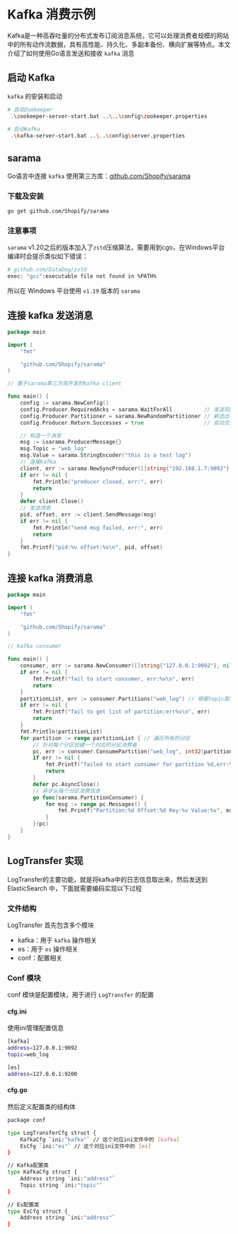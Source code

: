 # Kafka 消费示例

​	Kafka是一种高吞吐量的分布式发布订阅消息系统，它可以处理消费者规模的网站中的所有动作流数据，具有高性能、持久化、多副本备份、横向扩展等特点。本文介绍了如何使用Go语言发送和接收 `kafka` 消息

## 启动 Kafka

 `kafka` 的安装和启动

```bash
# 启动Zookeeper
 .\zookeeper-server-start.bat ..\..\config\zookeeper.properties
 
# 启动kafka
 .\kafka-server-start.bat ..\..\config\server.properties
```

## sarama

Go语言中连接 `kafka` 使用第三方库：[github.com/Shopify/sarama](https://github.com/Shopify/sarama)

### 下载及安装

```bash
go get github.com/Shopify/sarama
```

### 注意事项

`sarama` v1.20之后的版本加入了`zstd`压缩算法，需要用到cgo，在Windows平台编译时会提示类似如下错误：

```bash
# github.com/DataDog/zstd
exec: "gcc":executable file not found in %PATH%
```

所以在 Windows 平台使用 `v1.19` 版本的 `sarama` 

## 连接 kafka 发送消息

```go
package main

import (
	"fmt"

	"github.com/Shopify/sarama"
)

// 基于sarama第三方库开发的kafka client

func main() {
	config := sarama.NewConfig()
	config.Producer.RequiredAcks = sarama.WaitForAll          // 发送完数据需要leader和follow都确认
	config.Producer.Partitioner = sarama.NewRandomPartitioner // 新选出一个partition
	config.Producer.Return.Successes = true                   // 成功交付的消息将在success channel返回

	// 构造一个消息
	msg := &sarama.ProducerMessage{}
	msg.Topic = "web_log"
	msg.Value = sarama.StringEncoder("this is a test log")
	// 连接kafka
	client, err := sarama.NewSyncProducer([]string{"192.168.1.7:9092"}, config)
	if err != nil {
		fmt.Println("producer closed, err:", err)
		return
	}
	defer client.Close()
	// 发送消息
	pid, offset, err := client.SendMessage(msg)
	if err != nil {
		fmt.Println("send msg failed, err:", err)
		return
	}
	fmt.Printf("pid:%v offset:%v\n", pid, offset)
}
```

## 连接 kafka 消费消息

```go
package main

import (
	"fmt"

	"github.com/Shopify/sarama"
)

// kafka consumer

func main() {
	consumer, err := sarama.NewConsumer([]string{"127.0.0.1:9092"}, nil)
	if err != nil {
		fmt.Printf("fail to start consumer, err:%v\n", err)
		return
	}
	partitionList, err := consumer.Partitions("web_log") // 根据topic取到所有的分区
	if err != nil {
		fmt.Printf("fail to get list of partition:err%v\n", err)
		return
	}
	fmt.Println(partitionList)
	for partition := range partitionList { // 遍历所有的分区
		// 针对每个分区创建一个对应的分区消费者
		pc, err := consumer.ConsumePartition("web_log", int32(partition), sarama.OffsetNewest)
		if err != nil {
			fmt.Printf("failed to start consumer for partition %d,err:%v\n", partition, err)
			return
		}
		defer pc.AsyncClose()
		// 异步从每个分区消费信息
		go func(sarama.PartitionConsumer) {
			for msg := range pc.Messages() {
				fmt.Printf("Partition:%d Offset:%d Key:%v Value:%v", msg.Partition, msg.Offset, msg.Key, msg.Value)
			}
		}(pc)
	}
}
```

## LogTransfer 实现

LogTransfer的主要功能，就是将kafka中的日志信息取出来，然后发送到 ElasticSearch 中，下面就需要编码实现以下过程

### 文件结构

LogTransfer 首先包含多个模块

- kafka：用于 `kafka` 操作相关
- es：用于 `es` 操作相关
- conf：配置相关

### Conf 模块

conf 模块是配置模块，用于进行 `LogTransfer` 的配置

#### cfg.ini

使用ini管理配置信息

```bash
[kafka]
address=127.0.0.1:9092
topic=web_log

[es]
address=127.0.0.1:9200
```

#### cfg.go

然后定义配置类的结构体

```bash
package conf

type LogTransferCfg struct {
	KafkaCfg `ini:"kafka"` // 这个对应ini文件中的 [kafka]
	EsCfg `ini:"es"` // 这个对应ini文件中的 [es]
}

// Kafka配置类
type KafkaCfg struct {
	Address string `ini:"address"`
	Topic string `ini:"topic"`
}

// Es配置类
type EsCfg struct {
	Address string `ini:"address"`
}
```

